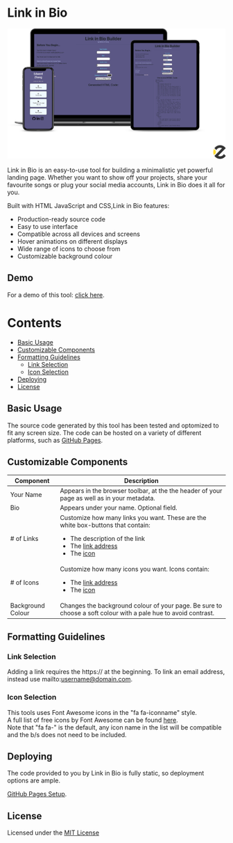 # Link in Bio 


![alt text](https://github.com/15edwardz/linkinbio/blob/main/Images/linkinbio-markups.png?raw=true)

Link in Bio is an easy-to-use tool for building a minimalistic yet powerful landing page. Whether you want to show off your projects, share your favourite songs or plug your social media accounts, Link in Bio does it all for you.

Built with HTML JavaScript and CSS,Link in Bio features:

* Production-ready source code
* Easy to use interface
* Compatible across all devices and screens
* Hover animations on different displays
* Wide range of icons to choose from
* Customizable background colour


## Demo

For a demo of this tool: [click here](https://youtu.be/wp5GgALjWPI).

# Contents
* [Basic Usage](#basic-usage)
* [Customizable Components](#customizable-components)
* [Formatting Guidelines](#formatting-guidelines)
  * [Link Selection](#link-selection)
  * [Icon Selection](#icon-selection)
* [Deploying](#deploying)
* [License](#license)

## Basic Usage

The source code generated by this tool has been tested and optomized to fit any screen size. The code can be hosted on a variety of different platforms, such as [GitHub Pages](https://pages.github.com/).

## Customizable Components

| Component      | Description |
| ----------- | ----------- |
| Your Name      | Appears in the browser toolbar, at the the header of your page as well as in your metadata.|
| Bio   | Appears under your name. Optional field.|
| # of Links | Customize how many links you want. These are the white box-buttons that contain:<br/> <ul><li>The description of the link</li><li>The [link address](#link-selection)</li><li>The [icon](#icon-selection)</li></ul>|
| # of Icons | Customize how many icons you want. Icons contain: <ul><li>The [link address](#link-selection)</li><li>The [icon](#icon-selection)</li></ul>|
| Background Colour| Changes the background colour of your page. Be sure to choose a soft colour with a pale hue to avoid contrast.|

## Formatting Guidelines

### Link Selection
Adding a link requires the https:// at the beginning.
To link an email address, instead use mailto:username@domain.com.

### Icon Selection
This tools uses Font Awesome icons in the "fa fa-iconname" style.  
A full list of free icons by Font Awesome can be found [here](https://gist.github.com/mohamdio/982653e3a8ae35f892f13c5ef0ef9b58).  
Note that "fa fa-" is the default, any icon name in the list will be compatible and the b/s does not need to be included.

## Deploying
The code provided to you by Link in Bio is fully static, so deployment options are ample. 

[GitHub Pages Setup](https://docs.github.com/en/pages/getting-started-with-github-pages/creating-a-github-pages-site).


## License


Licensed under the [MIT License](https://choosealicense.com/licenses/mit/)